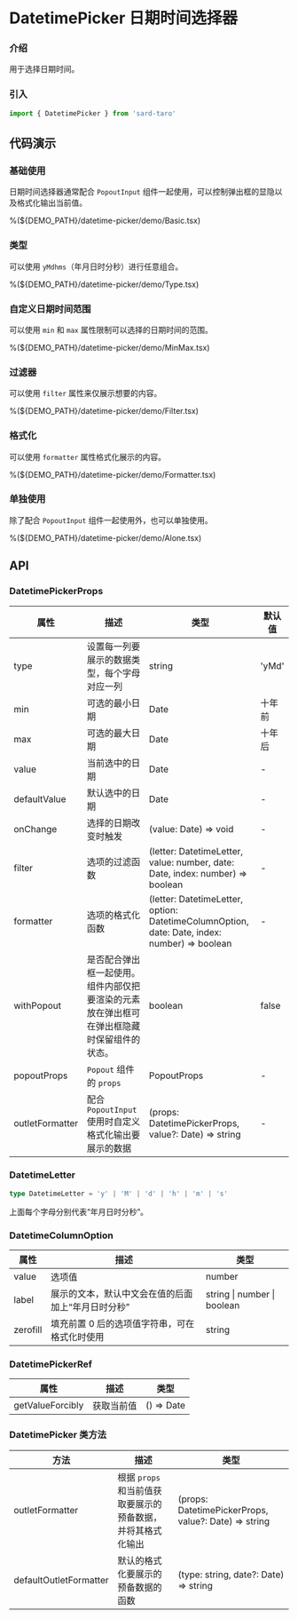 # DatetimePicker 日期时间选择器

### 介绍

用于选择日期时间。

### 引入

```ts
import { DatetimePicker } from 'sard-taro'
```

## 代码演示

### 基础使用

日期时间选择器通常配合 `PopoutInput` 组件一起使用，可以控制弹出框的显隐以及格式化输出当前值。

%(${DEMO_PATH}/datetime-picker/demo/Basic.tsx)

### 类型

可以使用 `yMdhms`（年月日时分秒）进行任意组合。

%(${DEMO_PATH}/datetime-picker/demo/Type.tsx)

### 自定义日期时间范围

可以使用 `min` 和 `max` 属性限制可以选择的日期时间的范围。

%(${DEMO_PATH}/datetime-picker/demo/MinMax.tsx)

### 过滤器

可以使用 `filter` 属性来仅展示想要的内容。

%(${DEMO_PATH}/datetime-picker/demo/Filter.tsx)

### 格式化

可以使用 `formatter` 属性格式化展示的内容。

%(${DEMO_PATH}/datetime-picker/demo/Formatter.tsx)

### 单独使用

除了配合 `PopoutInput` 组件一起使用外，也可以单独使用。

%(${DEMO_PATH}/datetime-picker/demo/Alone.tsx)

## API

### DatetimePickerProps

| 属性            | 描述                                                                                       | 类型                                                                                         | 默认值 |
| --------------- | ------------------------------------------------------------------------------------------ | -------------------------------------------------------------------------------------------- | ------ |
| type            | 设置每一列要展示的数据类型，每个字母对应一列                                               | string                                                                                       | 'yMd'  |
| min             | 可选的最小日期                                                                             | Date                                                                                         | 十年前 |
| max             | 可选的最大日期                                                                             | Date                                                                                         | 十年后 |
| value           | 当前选中的日期                                                                             | Date                                                                                         | -      |
| defaultValue    | 默认选中的日期                                                                             | Date                                                                                         | -      |
| onChange        | 选择的日期改变时触发                                                                       | (value: Date) => void                                                                        | -      |
| filter          | 选项的过滤函数                                                                             | (letter: DatetimeLetter, value: number, date: Date, index: number) => boolean                | -      |
| formatter       | 选项的格式化函数                                                                           | (letter: DatetimeLetter, option: DatetimeColumnOption, date: Date, index: number) => boolean | -      |
| withPopout      | 是否配合弹出框一起使用。组件内部仅把要渲染的元素放在弹出框可在弹出框隐藏时保留组件的状态。 | boolean                                                                                      | false  |
| popoutProps     | `Popout` 组件的 `props`                                                                    | PopoutProps                                                                                  | -      |
| outletFormatter | 配合 `PopoutInput` 使用时自定义格式化输出要展示的数据                                      | (props: DatetimePickerProps, value?: Date) => string                                         | -      |

### DatetimeLetter

```ts
type DatetimeLetter = 'y' | 'M' | 'd' | 'h' | 'm' | 's'
```

上面每个字母分别代表“年月日时分秒”。

### DatetimeColumnOption

| 属性     | 描述                                               | 类型                        |
| -------- | -------------------------------------------------- | --------------------------- |
| value    | 选项值                                             | number                      |
| label    | 展示的文本，默认中文会在值的后面加上“年月日时分秒” | string \| number \| boolean |
| zerofill | 填充前置 0 后的选项值字符串，可在格式化时使用      | string                      |

### DatetimePickerRef

| 属性             | 描述       | 类型       |
| ---------------- | ---------- | ---------- |
| getValueForcibly | 获取当前值 | () => Date |

### DatetimePicker 类方法

| 方法                   | 描述                                                        | 类型                                                 |
| ---------------------- | ----------------------------------------------------------- | ---------------------------------------------------- |
| outletFormatter        | 根据 `props` 和当前值获取要展示的预备数据，并将其格式化输出 | (props: DatetimePickerProps, value?: Date) => string |
| defaultOutletFormatter | 默认的格式化要展示的预备数据的函数                          | (type: string, date?: Date) => string                |

